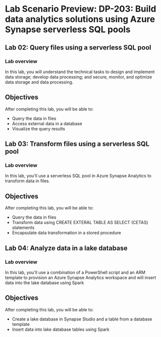 # Lab Scenario Preview: DP-203: Build data analytics solutions using Azure Synapse serverless SQL pools

## Lab 02: Query files using a serverless SQL pool

### Lab overview

In this lab, you will understand the technical tasks to design and implement data storage; develop data processing; and secure, monitor, and optimize data storage and data processing.

## Objectives
  
After completing this lab, you will be able to:

- Query the data in files
- Access external data in a database
- Visualize the query results


## Lab 03: Transform files using a serverless SQL pool

### Lab overview

In this lab, you'll use a serverless SQL pool in Azure Synapse Analytics to transform data in files.

## Objectives
  
After completing this lab, you will be able to:

- Query the data in files
- Transform data using CREATE EXTERAL TABLE AS SELECT (CETAS) statements
- Encapsulate data transformation in a stored procedure


## Lab 04: Analyze data in a lake database

### Lab overview

In this lab, you'll use a combination of a PowerShell script and an ARM template to provision an Azure Synapse Analytics workspace and will insert data into the lake database using Spark

## Objectives
  
After completing this lab, you will be able to:

- Create a lake database in Synapse Studio and a table from a database template
- Insert data into lake database tables using Spark

